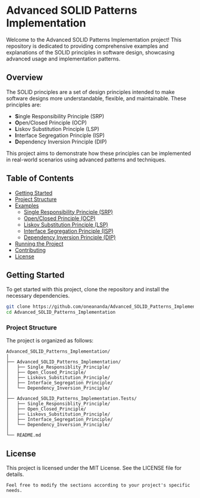 ﻿# Advanced SOLID Patterns Implementation

Welcome to the Advanced SOLID Patterns Implementation project! This repository is dedicated to providing comprehensive examples and explanations of the SOLID principles in software design, showcasing advanced usage and implementation patterns.

## Overview

The SOLID principles are a set of design principles intended to make software designs more understandable, flexible, and maintainable. These principles are:

- **S**ingle Responsibility Principle (SRP)
- **O**pen/Closed Principle (OCP)
- **L**iskov Substitution Principle (LSP)
- **I**nterface Segregation Principle (ISP)
- **D**ependency Inversion Principle (DIP)

This project aims to demonstrate how these principles can be implemented in real-world scenarios using advanced patterns and techniques.

## Table of Contents

- [Getting Started](#getting-started)
- [Project Structure](#project-structure)
- [Examples](#examples)
  - [Single Responsibility Principle (SRP)](#single-responsibility-principle-srp)
  - [Open/Closed Principle (OCP)](#openclosed-principle-ocp)
  - [Liskov Substitution Principle (LSP)](#liskov-substitution-principle-lsp)
  - [Interface Segregation Principle (ISP)](#interface-segregation-principle-isp)
  - [Dependency Inversion Principle (DIP)](#dependency-inversion-principle-dip)
- [Running the Project](#running-the-project)
- [Contributing](#contributing)
- [License](#license)

## Getting Started

To get started with this project, clone the repository and install the necessary dependencies.

```bash
git clone https://github.com/oneananda/Advanced_SOLID_Patterns_Implementation.git
cd Advanced_SOLID_Patterns_Implementation
```

### Project Structure

The project is organized as follows:

```
Advanced_SOLID_Patterns_Implementation/
│
├── Advanced_SOLID_Patterns_Implementation/
│   ├── Single_Responsiblity_Principle/
│   ├── Open_Closed_Principle/
│   ├── Liskovs_Substitution_Principle/
│   ├── Interface_Segregation_Principle/
│   └── Dependency_Inversion_Principle/
│
├── Advanced_SOLID_Patterns_Implementation.Tests/
│   ├── Single_Responsiblity_Principle/
│   ├── Open_Closed_Principle/
│   ├── Liskovs_Substitution_Principle/
│   ├── Interface_Segregation_Principle/
│   └── Dependency_Inversion_Principle/
│
└── README.md
```

## License
This project is licensed under the MIT License. See the LICENSE file for details.

```
Feel free to modify the sections according to your project's specific needs.
```

